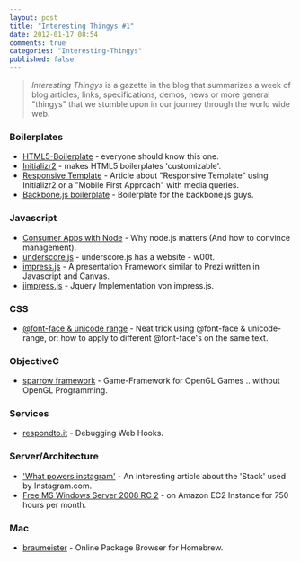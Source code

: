 ```yaml
---
layout: post
title: "Interesting Thingys #1"
date: 2012-01-17 08:54
comments: true
categories: "Interesting-Thingys"
published: false
---
```


> _Interesting Thingys_ is a gazette in the blog that summarizes a week of blog articles, links, specifications, demos, news or more general "thingys" that we stumble upon in our journey through the world wide web.

### Boilerplates
- [HTML5-Boilerplate](http://html5boilerplate.com) - everyone should know this one.
- [Initializr2](http://www.initializr.com) - makes HTML5 boilerplates 'customizable'.
- [Responsive Template](http://verekia.com/initializr/responsive-template) - Article about "Responsive Template" using Initializr2 or a "Mobile First Approach" with media queries.
- [Backbone.js boilerplate](https://github.com/tbranyen/backbone-boilerplate) - Boilerplate for the backbone.js guys.


### Javascript
- [Consumer Apps with Node](http://venturebeat.com/2012/01/07/building-consumer-apps-with-node/) - Why node.js matters (And how to convince management).
- [underscore.js](http://underscorejs.org/) - underscore.js has a website - w00t.
- [impress.js](http://bartaz.github.com/impress.js) - A presentation Framework similar to Prezi written in Javascript and Canvas.
- [jimpress.js](http://shama.github.com/jmpress.js) - Jquery Implementation von impress.js.


### CSS
- [@font-face & unicode range](http://24ways.org/2011/unicode-range) - Neat trick using @font-face & unicode-range, or: how to apply to different @font-face's on the same text.


### ObjectiveC
- [sparrow framework](http://www.sparrow-framework.org/) - Game-Framework for OpenGL Games .. without OpenGL Programming.


### Services
- [respondto.it](http://respondto.it/) - Debugging Web Hooks.


### Server/Architecture
- ['What powers instagram'](http://instagram-engineering.tumblr.com/post/13649370142/what-powers-instagram-hundreds-of-instances-dozens-of) - An interesting article about the 'Stack' used by Instagram.com.
- [Free MS Windows Server 2008 RC 2](http://aws.typepad.com/aws/2012/01/aws-free-usage-tier-now-includes-microsoft-windows-on-ec2.html) -  on Amazon EC2 Instance for 750 hours per month.

### Mac
- [braumeister](http://braumeister.org/) - Online Package Browser for Homebrew.